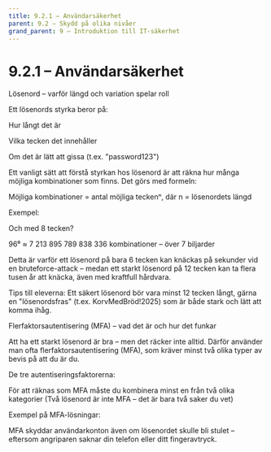 ```yaml
---
title: 9.2.1 – Användarsäkerhet
parent: 9.2 – Skydd på olika nivåer
grand_parent: 9 – Introduktion till IT-säkerhet
---
```

# 9.2.1 – Användarsäkerhet

Lösenord – varför längd och variation spelar roll

Ett lösenords styrka beror på:

Hur långt det är

Vilka tecken det innehåller

Om det är lätt att gissa (t.ex. "password123")

Ett vanligt sätt att förstå styrkan hos lösenord är att räkna hur många möjliga kombinationer som finns. Det görs med formeln:

Möjliga kombinationer = antal möjliga teckenⁿ, där n = lösenordets längd

Exempel:

Och med 8 tecken?

96⁸ ≈ 7 213 895 789 838 336 kombinationer – över 7 biljarder

Detta är varför ett lösenord på bara 6 tecken kan knäckas på sekunder vid en bruteforce-attack – medan ett starkt lösenord på 12 tecken kan ta flera tusen år att knäcka, även med kraftfull hårdvara.

Tips till eleverna: Ett säkert lösenord bör vara minst 12 tecken långt, gärna en "lösenordsfras" (t.ex. KorvMedBröd!2025) som är både stark och lätt att komma ihåg.

Flerfaktorsautentisering (MFA) – vad det är och hur det funkar

Att ha ett starkt lösenord är bra – men det räcker inte alltid. Därför använder man ofta flerfaktorsautentisering (MFA), som kräver minst två olika typer av bevis på att du är du.

De tre autentiseringsfaktorerna:

För att räknas som MFA måste du kombinera minst en från två olika kategorier
 (Två lösenord är inte MFA – det är bara två saker du vet)

Exempel på MFA-lösningar:

MFA skyddar användarkonton även om lösenordet skulle bli stulet – eftersom angriparen saknar din telefon eller ditt fingeravtryck.

